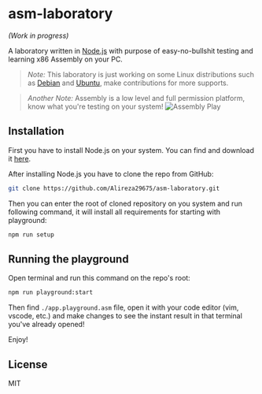 # asm-laboratory
_(Work in progress)_

A laboratory written in [Node.js](https://nodejs.org/) with purpose of easy-no-bullshit testing and learning x86 Assembly on your PC.

> *Note:* This laboratory is just working on some Linux distributions such as [Debian](https://www.debian.org/) and [Ubuntu](https://www.ubuntu.com/), make contributions for more supports.

> *Another Note:* Assembly is a low level and full permission platform, know what you're testing on your system!
![Assembly Play](http://php.net/manual/tr/images/0baa1b9fae6aec55bbb73037f3016001-xkcd-goto.png)

## Installation
First you have to install Node.js on your system. You can find and download it [here](https://nodejs.org/en/).

After installing Node.js you have to clone the repo from GitHub:
```bash
git clone https://github.com/Alireza29675/asm-laboratory.git
```

Then you can enter the root of cloned repository on you system and run following command, it will install all requirements for starting with playground:
```bash
npm run setup
```

## Running the playground

Open terminal and run this command on the repo's root:
```bash
npm run playground:start
```
Then find `./app.playground.asm` file, open it with your code editor (vim, vscode, etc.) and make changes to see the instant result in that terminal you've already opened!

Enjoy!

## License
MIT